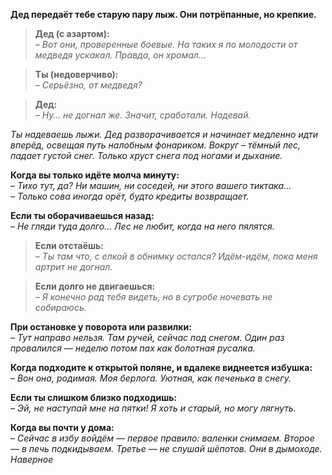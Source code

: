 **Дед передаёт тебе старую пару лыж. Они потрёпанные, но крепкие.**

> **Дед (с азартом):**  
> _– Вот они, проверенные боевые. На таких я по молодости от медведя ускакал. Правда, он хромал…_

> **Ты (недоверчиво):**  
> _– Серьёзно, от медведя?_

> **Дед:**  
> _– Ну… не догнал же. Значит, сработали. Надевай._

_Ты надеваешь лыжи. Дед разворачивается и начинает медленно идти вперёд, освещая путь налобным фонариком. Вокруг – тёмный лес, падает густой снег. Только хруст снега под ногами и дыхание._

**Когда вы только идёте молча минуту:**  
_– Тихо тут, да? Ни машин, ни соседей, ни этого вашего тиктака…_  
_– Только сова иногда орёт, будто кредиты возвращает._

**Если ты оборачиваешься назад:**  
_– Не гляди туда долго… Лес не любит, когда на него пялятся._

> **Если отстаёшь:**  
> _– Ты там что, с елкой в обнимку остался? Идём-идём, пока меня артрит не догнал._

> **Если долго не двигаешься:**  
> _– Я конечно рад тебя видеть, но в сугробе ночевать не собираюсь._

**При остановке у поворота или развилки:**  
_– Тут направо нельзя. Там ручей, сейчас под снегом. Один раз провалился — неделю потом пах как болотная русалка._

**Когда подходите к открытой поляне, и вдалеке виднеется избушка:**  
_– Вон она, родимая. Моя берлога. Уютная, как печенька в снегу._

**Если ты слишком близко подходишь:**  
_– Эй, не наступай мне на пятки! Я хоть и старый, но могу лягнуть._

**Когда вы почти у дома:**  
_– Сейчас в избу войдём — первое правило: валенки снимаем. Второе — в печь подкидываем. Третье — не слушай шёпотов. Они в дымоходе. Наверное_


